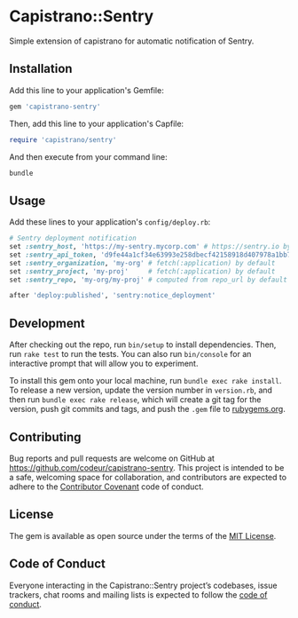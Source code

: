 # Capistrano::Sentry

Simple extension of capistrano for automatic notification of Sentry.

## Installation

Add this line to your application's Gemfile:

```ruby
gem 'capistrano-sentry'
```

Then, add this line to your application's Capfile:

```ruby
require 'capistrano/sentry'
```

And then execute from your command line:

```bash
bundle
```

## Usage

Add these lines to your application's `config/deploy.rb`:

```ruby
# Sentry deployment notification
set :sentry_host, 'https://my-sentry.mycorp.com' # https://sentry.io by default
set :sentry_api_token, 'd9fe44a1cf34e63993e258dbecf42158918d407978a1bb72f8fb5886aa5f9fe1'
set :sentry_organization, 'my-org' # fetch(:application) by default
set :sentry_project, 'my-proj'     # fetch(:application) by default
set :sentry_repo, 'my-org/my-proj' # computed from repo_url by default

after 'deploy:published', 'sentry:notice_deployment'
```

## Development

After checking out the repo, run `bin/setup` to install dependencies. Then, run `rake test` to run the tests. You can also run `bin/console` for an interactive prompt that will allow you to experiment.

To install this gem onto your local machine, run `bundle exec rake install`. To release a new version, update the version number in `version.rb`, and then run `bundle exec rake release`, which will create a git tag for the version, push git commits and tags, and push the `.gem` file to [rubygems.org](https://rubygems.org).

## Contributing

Bug reports and pull requests are welcome on GitHub at https://github.com/codeur/capistrano-sentry. This project is intended to be a safe, welcoming space for collaboration, and contributors are expected to adhere to the [Contributor Covenant](http://contributor-covenant.org) code of conduct.

## License

The gem is available as open source under the terms of the [MIT License](https://opensource.org/licenses/MIT).

## Code of Conduct

Everyone interacting in the Capistrano::Sentry project’s codebases, issue trackers, chat rooms and mailing lists is expected to follow the [code of conduct](https://github.com/codeur/capistrano-sentry/blob/master/CODE_OF_CONDUCT.md).
